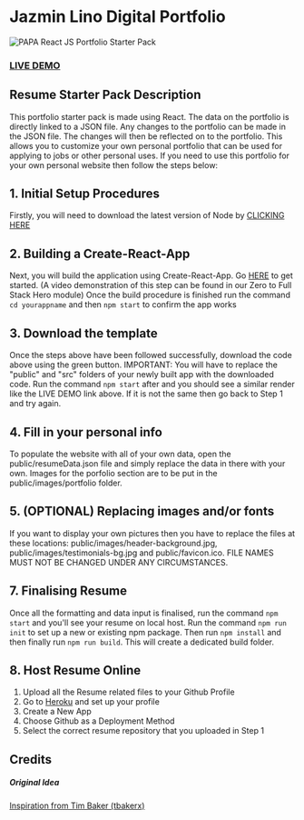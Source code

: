 # Jazmin Lino Digital Portfolio

![PAPA React JS Portfolio Starter Pack](resume-screenshot.jpg?raw=true "PAPA React JS Portfolio Stater Pack ")

### <a href="https://resume-portfolio-starter-pack.herokuapp.com">LIVE DEMO</a>

## Resume Starter Pack Description

This portfolio starter pack is made using React. The data on the portfolio is directly linked to a JSON file. Any changes to the portfolio can be made in the JSON file. The changes will then be reflected on to the portfolio. This allows you to customize your own personal portfolio that can be used for applying to jobs or other personal uses. If you need to use this portfolio for your own personal website then follow the steps below:

## 1. Initial Setup Procedures

Firstly, you will need to download the latest version of Node by <a href="https://nodejs.org/en/download/">CLICKING HERE</a>

## 2. Building a Create-React-App

Next, you will build the application using Create-React-App. Go <a href="https://reactjs.org/docs/installation.html">HERE</a> to get started. (A video demonstration of this step can be found in our Zero to Full Stack Hero module)
Once the build procedure is finished run the command `cd yourappname` and then `npm start` to confirm the app works

## 3. Download the template

Once the steps above have been followed successfully, download the code above using the green button.
IMPORTANT: You will have to replace the "public" and "src" folders of your newly built app with the downloaded code. Run the command `npm start` after and you should see a similar render like the LIVE DEMO link above. If it is not the same then go back to Step 1 and try again.

## 4. Fill in your personal info

To populate the website with all of your own data, open the public/resumeData.json file and simply replace the data in there with your own. Images for the porfolio section are to be put in the public/images/portfolio folder.

## 5. (OPTIONAL) Replacing images and/or fonts

If you want to display your own pictures then you have to replace the files at these locations: public/images/header-background.jpg, public/images/testimonials-bg.jpg and public/favicon.ico. FILE NAMES MUST NOT BE CHANGED UNDER ANY CIRCUMSTANCES.

## 7. Finalising Resume

Once all the formatting and data input is finalised, run the command `npm start` and you'll see your resume on local host.
Run the command `npm run init` to set up a new or existing npm package. Then run `npm install` and then finally run `npm run build`. This will create a dedicated build folder.

## 8. Host Resume Online

1) Upload all the Resume related files to your Github Profile
2) Go to <a href="https://www.heroku.com">Heroku</a> and set up your profile
3) Create a New App
4) Choose Github as a Deployment Method
5) Select the correct resume repository that you uploaded in Step 1

## Credits

##### Original Idea

<a href="https://github.com/tbakerx/react-resume-template/blob/master/README.md">Inspiration from Tim Baker (tbakerx)</a>
